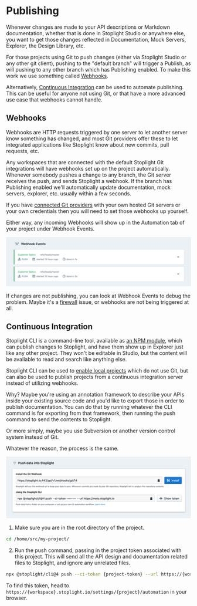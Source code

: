 # Publishing

Whenever changes are made to your API descriptions or Markdown documentation, whether that is done in Stoplight Studio or anywhere else, you want to get those changes reflected in Documentation, Mock Servers, Explorer, the Design Library, etc.

For those projects using Git to push changes (either via Stoplight Studio or any other git client), pushing to the "default branch" will trigger a Publish, as will pushing to any other branch which has Publishing enabled. To make this work we use something called [Webhooks](#webhooks).

Alternatively, [Continuous Integration](#continuous-integration) can be used to automate publishing. This can be useful for anyone not using Git, or that have a more advanced use case that webhooks cannot handle.

## Webhooks

Webhooks are HTTP requests triggered by one server to let another server know something has changed, and most Git providers offer these to let integrated applications like Stoplight know about new commits, pull requests, etc.

Any workspaces that are connected with the default Stoplight Git integrations will have webhooks set up on the project automatically. Whenever somebody pushes a change to any branch, the Git server receives the push, and sends Stoplight a webhook. If the branch has Publishing enabled we'll automatically update documentation, mock servers, explorer, etc. usually within a few seconds.

If you have [connected Git providers](configure-git/a.configuring-git.md) with your own hosted Git servers or your own credentials then you will need to set those webhooks up yourself.

Either way, any incoming Webhooks will show up in the Automation tab of your project under Webhook Events.

![The Webhook Events header on the automation tab showing history of two recent "events", both completed quickly and successfully.](../assets/images/webhook-events.png)

If changes are not publishing, you can look at Webhook Events to debug the problem. Maybe it's a [firewall](../2.-workspaces/h.allowlisting-ips.md) issue, or webhooks are not being triggered at all.

## Continuous Integration

Stoplight CLI is a command-line tool, available as [an NPM module](https://www.npmjs.com/package/@stoplight/cli), which can publish changes to Stoplight, and have them show up in Explorer just like any other project. They won't be editable in Studio, but the content will be available to read and search like anything else. 

Stoplight CLI can be used to [enable local projects](./f.working-with-local-projects.md) which do not use Git, but can also be used to publish projects from a continuous integration server instead of utilizing webhooks.

Why? Maybe you're using an annotation framework to describe your APIs inside your existing source code and you'd like to export those in order to publish documentation. You can do that by running whatever the CLI command is for exporting from that framework, then running the push command to send the contents to Stoplight.

Or more simply, maybe you use Subversion or another version control system instead of Git. 

Whatever the reason, the process is the same.

![The Automation tab in Project Settings contains two options: 1) install the webhook, 2) a command you can copy and paste, more details on this to follow.](../assets/images/automation.png)

1. Make sure you are in the root directory of the project.

```bash
cd /home/src/my-project/
```

2. Run the push command, passing in the project token associated with this project. This will send all the API design and documentation related files to Stoplight, and ignore any unrelated files.

```bash
npx @stoplight/cli@4 push --ci-token {project-token} --url https://{workspace-name}.stoplight.io
```

To find this token, head to `https://{workspace}.stoplight.io/settings/{project}/automation` in your browser. 
